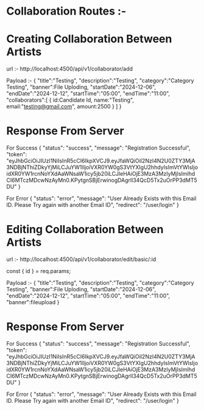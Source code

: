 # Collaboration Routes :- 
# Creating Collaboration Between Artists 

url :- http://localhost:4500/api/v1/collaborator/add

Payload :- {
 "title":"Testing",
  "description":"Testing",
  "category":"Category Testing",
  "banner":File Uploding,
  "startDate":"2024-12-06",
  "endDate":"2024-12-12", 
  "startTime":"05:00",
  "endTime":"11:00",
  "collaborators":[
    {
      id:Candidate Id,
      name:"Testing",
      email:"testing@gmail.com",
      amount:2500
    }
  ] 
}

# Response From Server
For Success
{
  "status": "success",
  "message": "Registration Successful",
  "token": "eyJhbGciOiJIUzI1NiIsInR5cCI6IkpXVCJ9.eyJfaWQiOiI2NzI4N2U0ZTY3MjA3NDBjNThiZDkyYjMiLCJuYW1lIjoiVXR0YW0gS3VtYXIgU2hhdyIsImVtYWlsIjoidXR0YW1rcnNoYXdAaWNsaW1icy5jb20iLCJleHAiOjE3MzA3MzIyMjIsImlhdCI6MTczMDcwNzAyMn0.KPytgnSBjErwinogDAgrll34QcD5Tx2uOrPP3dMT5DU"
}

For Error
{
  "status": "error",
  "message": "User Already Exists with this Email ID. Please Try again with another Email ID",
  "redirect": "/user/login"
}



# Editing Collaboration Between Artists 

url :- http://localhost:4500/api/v1/collaborator/edit/basic/:id

const { id } = req.params;

Payload :- {
 "title":"Testing",
  "description":"Testing",
  "category":"Category Testing",
  "banner":File Uploding,
  "startDate":"2024-12-06",
  "endDate":"2024-12-12", 
  "startTime":"05:00",
  "endTime":"11:00",
  "banner":fileupload
}

# Response From Server
For Success
{
  "status": "success",
  "message": "Registration Successful",
  "token": "eyJhbGciOiJIUzI1NiIsInR5cCI6IkpXVCJ9.eyJfaWQiOiI2NzI4N2U0ZTY3MjA3NDBjNThiZDkyYjMiLCJuYW1lIjoiVXR0YW0gS3VtYXIgU2hhdyIsImVtYWlsIjoidXR0YW1rcnNoYXdAaWNsaW1icy5jb20iLCJleHAiOjE3MzA3MzIyMjIsImlhdCI6MTczMDcwNzAyMn0.KPytgnSBjErwinogDAgrll34QcD5Tx2uOrPP3dMT5DU"
}

For Error
{
  "status": "error",
  "message": "User Already Exists with this Email ID. Please Try again with another Email ID",
  "redirect": "/user/login"
}

